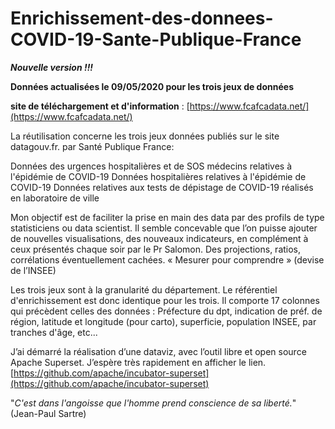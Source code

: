 # Enrichissement-des-donnees-COVID-19-Sante-Publique-France

***Nouvelle version !!!***

**Données actualisées le 09/05/2020  pour les trois jeux de données**

**site de téléchargement et d'information** : [https://www.fcafcadata.net/](https://www.fcafcadata.net/)

La réutilisation concerne les trois jeux données publiés sur le site datagouv.fr. par Santé Publique France:

Données des urgences hospitalières et de SOS médecins relatives à l'épidémie de COVID-19
Données hospitalières relatives à l'épidémie de COVID-19
Données relatives aux tests de dépistage de COVID-19 réalisés en laboratoire de ville

Mon objectif est de faciliter la prise en main des data par des profils de type statisticiens ou data scientist.
Il semble concevable que l’on puisse ajouter de nouvelles visualisations, des nouveaux indicateurs, en complément à ceux présentés chaque soir par le Pr Salomon.
Des projections, ratios, corrélations éventuellement cachées. « Mesurer pour comprendre » (devise de l’INSEE)

Les trois jeux sont à la granularité du département. Le référentiel d'enrichissement est donc identique pour les trois. 
Il comporte 17 colonnes qui précèdent celles des données : 
Préfecture du dpt, indication de préf. de région, latitude et longitude (pour carto), superficie, population INSEE, par tranches d'âge, etc...

J’ai démarré la réalisation d’une dataviz, avec l’outil libre et open source Apache Superset. J’espère très rapidement en afficher le lien. 
[https://github.com/apache/incubator-superset](https://github.com/apache/incubator-superset)


"*C'est dans l'angoisse que l'homme prend conscience de sa liberté.*" (Jean-Paul Sartre)
